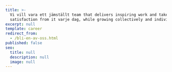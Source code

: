 ```yaml
---
title: >-
  Vi vill vara ett jämställt team that delivers inspiring work and takes
  satisfaction from it varje dag, while growing collectively and individually.
excerpt: null
template: career
redirect_from:
  - /bli-en-av-oss.html
published: false
seo:
  title: null
  description: null
  image: null
---
```

